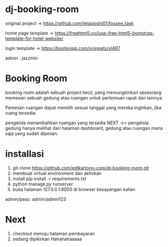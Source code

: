 # dj-booking-room

original project -> https://github.com/tejasjoshi01/fossee_task

home page template -> https://freehtml5.co/luxe-free-html5-bootstrap-template-for-hotel-website/

login template -> https://bootsnipp.com/snippets/vl4R7

admin : jazzmin

# Booking Room
booking room adalah sebuah project kecil, yang memungkinkan seseorang memesan sebuah gedung atau ruangan untuk pertemuan rapat dan lainnya.

Pemesan ruangan dapat memilih sesuai tanggal yang mereka inginkan, jika ruang tersedia.

pengelola menambahkan ruangan yang tersedia
NEXT ->> pengelola gedung hanya melihat dari halaman dashboard, gedung atau ruangan mana saja yang sudah dipesan.

# installasi
1. git clone https://github.com/edikartono-com/dj-booking-room.git
2. membuat virtual environment dan aktivkan
3. install pip install -r requirements.txt
4. python manage.py runserver
5. buka halaman 127.0.0.1:8000 di browser kesayangan kalian

admin/pass: admin/admin123

# Next
1. checkout menuju halaman pembayaran
2. sedang dipikirkan Hahahahaaaaa
